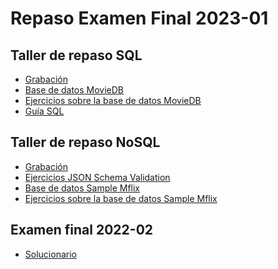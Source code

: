 # Repaso Examen Final 2023-01

## Taller de repaso SQL

- [Grabación](https://us-lti.bbcollab.com/collab/ui/session/playback/load/56fb5347a788452693f348428840f8b7)
- <a href="https://github.com/jmayta1984/database-design/blob/main/sql-review/movies_restore.sql" targe="_blank">Base de datos MovieDB</a>
- [Ejercicios sobre la base de datos MovieDB](https://github.com/jmayta1984/database-design/blob/main/sql-review/movies-queries.sql)
- [Guía SQL](https://github.com/jmayta1984/database-design/blob/main/Structured%20Query%20language%20(SQL).pdf)

## Taller de repaso NoSQL
- [Grabación](https://us-lti.bbcollab.com/recording/1f281e5bb6eb459b9c49df69ff08fb5e)
- [Ejercicios JSON Schema Validation](https://github.com/jmayta1984/mongodb/blob/main/jsonschema-mongodb.js)
- [Base de datos Sample Mflix](https://www.mongodb.com/docs/atlas/sample-data/sample-mflix/)
- [Ejercicios sobre la base de datos Sample Mflix](https://github.com/jmayta1984/mongodb/blob/main/queries-mongodb)

## Examen final 2022-02
- [Solucionario](https://upcedupe-my.sharepoint.com/:b:/g/personal/pcsijmay_upc_edu_pe1/ESUGpHq6nqNHnco6Yz8ajbQBbMrTkugAYlvAG26QqyE0Ww?e=Mda8tF)
